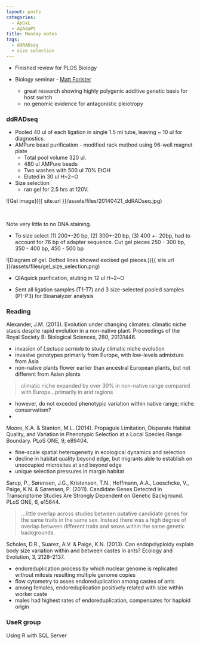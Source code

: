```yaml
---
layout: posts
categories: 
  - ApGxL
  - ApAdaPt
title: Monday notes
tags: 
  - ddRADseq
  - size selection
---
```


* Finished review for PLOS Biology

* Biology seminar - [Matt Forister](https://sites.google.com/site/greatbasinbuglab/)
  - great research showing highly polygenic additive genetic basis for host switch
  - no genomic evidence for antagonistic pleiotropy
  
  
### ddRADseq

* Pooled 40 ul of each ligation in single 1.5 ml tube, leaving ~ 10 ul for diagnostics.
* AMPure bead purification - modified rack method using 96-well magnet plate
  - Total pool volume 320 ul. 
  - 480 ul AMPure beads
  - Two washes with 500 ul 70% EtOH
  - Eluted in 30 ul H~2~O
* Size selection
  - ran gel for 2.5 hrs at 120V.

![Gel image]({{ site.url }}/assets/files/20140421_ddRADseq.jpg)

<br>

Note very little to no DNA staining.

  - To size select (1) 200+-20 bp, (2) 300+-20 bp, (3) 400 +- 20bp, had to account for 76 bp of adapter sequence. Cut gel pieces 250 - 300 bp, 350 - 400 bp, 450 - 500 bp
  
![Diagram of gel. Dotted lines showed excised gel pieces.]({{ site.url }}/assets/files/gel_size_selection.png)

  - QIAquick purification, eluting in 12 ul H~2~O
* Sent all ligation samples (T1-T7) and 3 size-selected pooled samples (P1-P3) for Bioanalyzer analysis



### Reading

Alexander, J.M. (2013). Evolution under changing climates: climatic niche stasis despite rapid evolution in a non-native plant. Proceedings of the Royal Society B: Biological Sciences, 280, 20131446. 
 
  - invasion of *Lactuca serriola* to study climatic niche evolution
  - invasive genotypes primarily from Europe, with low-levels admixture from Asia
  - non-native plants flower earlier than ancestral European plants, but not different from Asian plants

> climatic niche expanded by over 30% in non-native range compared with Europe...primarily in arid regions

  - however, do not exceded phenotypic variation within native range; niche conservatism?
  - 

Moore, K.A. & Stanton, M.L. (2014). Propagule Limitation, Disparate Habitat Quality, and Variation in Phenotypic Selection at a Local Species Range Boundary. PLoS ONE, 9, e89404. 

  - fine-scale spatial heterogeneity in ecological dynamics and selection
  - decline in habitat quality beyond edge, but migrants able to establish on unoccupied microsites at and beyond edge
  - unique selection pressures in margin habitat
  
Sarup, P., Sørensen, J.G., Kristensen, T.N., Hoffmann, A.A., Loeschcke, V., Paige, K.N. & Sørensen, P. (2011). Candidate Genes Detected in Transcriptome Studies Are Strongly Dependent on Genetic Background. PLoS ONE, 6, e15644.

> ...little overlap across studies between putative candidate genes for the same traits in the same sex. Instead there was a high degree of overlap between different traits and sexes within the same genetic backgrounds. 
  
Scholes, D.R., Suarez, A.V. & Paige, K.N. (2013). Can endopolyploidy explain body size variation within and between castes in ants? Ecology and Evolution, 3, 2128–2137.

  - endoreduplication process by which nuclear genome is replicated without mitosis resulting multiple genome copies
  - flow cytometry to asses endoreduplication among castes of ants
  - among females, endoreduplication positively related with size within worker caste
  - males had highest rates of endoreduplication, compensates for haploid origin


### UseR group

Using R with SQL Server
